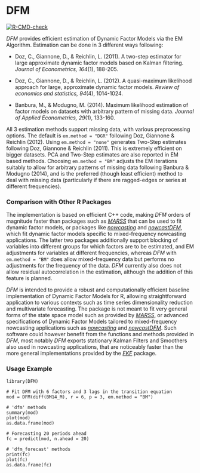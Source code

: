 # DFM
<!-- badges: start -->
[![R-CMD-check](https://github.com/SebKrantz/DFM/workflows/R-CMD-check/badge.svg)](https://github.com/SebKrantz/DFM/actions)
<!-- badges: end -->
<!-- **NOTE**: Package is under development. Feel free to contribute. -->

*DFM* provides efficient estimation of Dynamic Factor Models via the EM Algorithm. Estimation can be done in 3 different ways following:

- Doz, C., Giannone, D., & Reichlin, L. (2011). A two-step estimator for large approximate dynamic factor models based on Kalman filtering. *Journal of Econometrics, 164*(1), 188-205.

- Doz, C., Giannone, D., & Reichlin, L. (2012). A quasi-maximum likelihood approach for large, approximate dynamic factor models. *Review of economics and statistics, 94*(4), 1014-1024.

- Banbura, M., & Modugno, M. (2014). Maximum likelihood estimation of factor models on datasets with arbitrary pattern of missing data. *Journal of Applied Econometrics, 29*(1), 133-160.

All 3 estimation methods support missing data, with various preprocessing options. The default is `em.method = "DGR"` following Doz, Giannone & Reichlin (2012). Using `em.method = "none"` generates Two-Step estimates following Doz, Giannone & Reichlin (2011). This is extremely efficient on bigger datasets. PCA and Two-Step estimates are also reported in EM based methods. Choosing `em.method = "BM"` adjusts the EM iterations suitably to allow for arbitrary patterns of missing data following Banbura & Modugno (2014), and is the preferred (though least efficient) method to deal with missing data (particularly if there are ragged-edges or series at different frequencies). 

### Comparison with Other R Packages

The implementation is based on efficient C++ code, making *DFM* orders of magnitude faster than packages such as [*MARSS*](<https://CRAN.R-project.org/package=MARSS>) that can be used to fit dynamic factor models, or packages like [*nowcasting*](<https://github.com/nmecsys/nowcasting>) and [*nowcastDFM*](<https://github.com/dhopp1/nowcastDFM>), which fit dynamic factor models specific to mixed-frequency nowcasting applications. The latter two packages additionally support blocking of variables into different groups for which factors are to be estimated, and EM adjustments for variables at different frequencies, whereas *DFM* with `em.method = "BM"` does allow mixed-frequency data but performs no adjustments for the frequency of the data. *DFM* currently also does not allow residual autocorrelation in the estimation, although the addition of this feature is planned. 

*DFM* is intended to provide a robust and computationally efficient baseline implementation of Dynamic Factor Models for R, allowing straightforward application to various contexts such as time series dimensionality reduction and multivariate forecasting. The package is not meant to fit very general forms of the state space model such as provided by [*MARSS*](<https://CRAN.R-project.org/package=MARSS>), or advanced specifications of Dynamic Factor Models tailored to mixed-frequency nowcasting applications such as [*nowcasting*](<https://github.com/nmecsys/nowcasting>) and [*nowcastDFM*](<https://github.com/dhopp1/nowcastDFM>). Such software could however benefit from the functions and methods provided in *DFM*, most notably *DFM* exports stationary Kalman Filters and Smoothers also used in nowcasting applications, that are noticeably faster than the more general implementations provided by the [*FKF*](<https://CRAN.R-project.org/package=FKF>) package. 

<!-- Estimation with *DFM* also requires stationary data of a single frequency, and assumes time-invariant system matrices and classical assumptions (i.e. the 'exact factor model', assuming away residual autocorrelation in the observation equation). -->

### Usage Example 
```
library(DFM)

# Fit DFM with 6 factors and 3 lags in the transition equation
mod = DFM(diff(BM14_M), r = 6, p = 3, em.method = "BM")

# 'dfm' methods
summary(mod)
plot(mod)
as.data.frame(mod)

# Forecasting 20 periods ahead
fc = predict(mod, n.ahead = 20)

# 'dfm_forecast' methods
print(fc)
plot(fc)
as.data.frame(fc)
```
